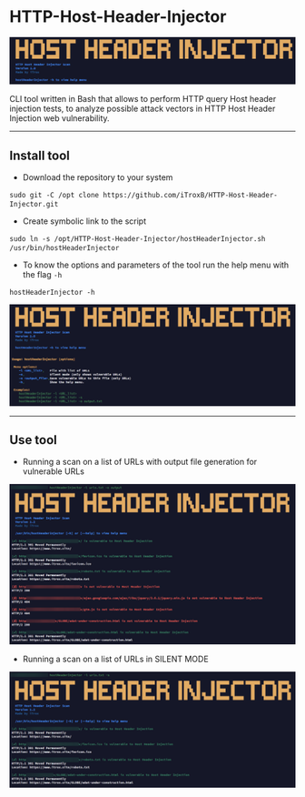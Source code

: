 # HTTP-Host-Header-Injector

<div align="center">
  <img src="/img/HHI-logo.png" width=750px>
</div>

CLI tool written in Bash that allows to perform HTTP query Host header injection tests, to analyze possible attack vectors in HTTP Host Header Injection web vulnerability.

---

## Install tool

* Download the repository to your system

```shell
sudo git -C /opt clone https://github.com/iTroxB/HTTP-Host-Header-Injector.git
```

* Create symbolic link to the script

```shell
sudo ln -s /opt/HTTP-Host-Header-Injector/hostHeaderInjector.sh /usr/bin/hostHeaderInjector
```

* To know the options and parameters of the tool run the help menu with the flag `-h`

```shell
hostHeaderInjector -h
```

<div align="center">
  <img src="/img/HHI-help.png" width=750px>
</div>

---

## Use tool

- Running a scan on a list of URLs with output file generation for vulnerable URLs

<div align="center">
  <img src="/img/HHI-1.png" width=750px>
</div>

- Running a scan on a list of URLs in SILENT MODE

<div align="center">
  <img src="/img/HHI-2.png" width=750px>
</div>
